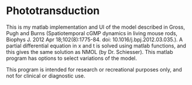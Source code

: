 # Phototransduction
This is my matlab implementation and UI of the model described in Gross, Pugh and Burns
(Spatiotemporal cGMP dynamics in living mouse rods, Biophys J. 2012 Apr 18;102(8):1775-84. doi: 10.1016/j.bpj.2012.03.035.).
A partial differential equation in x and t is solved using matlab functions, and this gives the same
solution as NMOL (by Dr. Schiesser).
This matlab program has options to select variations of the model.

This program is intended for research or recreational purposes only, and not for clinical or diagnostic use.
